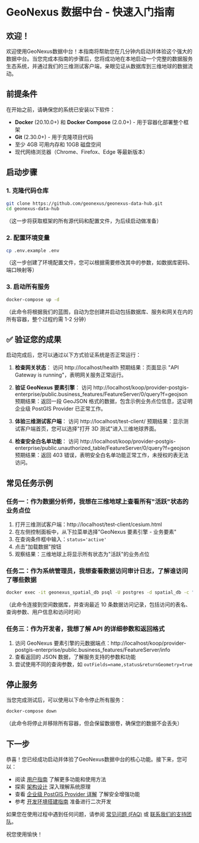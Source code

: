 # GeoNexus 数据中台 - 快速入门指南

## 欢迎！

欢迎使用GeoNexus数据中台！本指南将帮助您在几分钟内启动并体验这个强大的数据中台。当您完成本指南的步骤后，您将成功地在本地启动一个完整的数据服务生态系统，并通过我们的三维测试客户端，亲眼见证从数据库到三维地球的数据流动。

## 前提条件

在开始之前，请确保您的系统已安装以下软件：

- **Docker** (20.10.0+) 和 **Docker Compose** (2.0.0+) - 用于容器化部署整个框架
- **Git** (2.30.0+) - 用于克隆项目代码
- 至少 4GB 可用内存和 10GB 磁盘空间
- 现代网络浏览器（Chrome、Firefox、Edge 等最新版本）

## 启动步骤

### 1. 克隆代码仓库

```bash
git clone https://github.com/geonexus/geonexus-data-hub.git
cd geonexus-data-hub
```
（这一步将获取框架的所有源代码和配置文件，为后续启动做准备）

### 2. 配置环境变量

```bash
cp .env.example .env
```
（这一步创建了环境配置文件，您可以根据需要修改其中的参数，如数据库密码、端口映射等）

### 3. 启动所有服务

```bash
docker-compose up -d
```
（此命令将根据我们的蓝图，自动为您创建并启动包括数据库、服务和网关在内的所有容器，整个过程约需 1-2 分钟）

## ✅ 验证您的成果

启动完成后，您可以通过以下方式验证系统是否正常运行：

1. **检查网关状态**：
   访问 http://localhost/health
   预期结果：页面显示 "API Gateway is running"，表明网关服务正常运行。

2. **验证 GeoNexus 要素引擎**：
   访问 http://localhost/koop/provider-postgis-enterprise/public.business_features/FeatureServer/0/query?f=geojson
   预期结果：返回一段 GeoJSON 格式的数据，包含示例业务点位信息，这证明企业级 PostGIS Provider 已正常工作。

3. **体验三维测试客户端**：
   访问 http://localhost/test-client/
   预期结果：显示测试客户端首页，您可以选择"打开 3D 测试"进入三维地球界面。

4. **检查安全白名单功能**：
   访问 http://localhost/koop/provider-postgis-enterprise/public.unauthorized_table/FeatureServer/0/query?f=geojson
   预期结果：返回 403 错误，表明安全白名单功能正常工作，未授权的表无法访问。

## 常见任务示例

### 任务一：作为数据分析师，我想在三维地球上查看所有"活跃"状态的业务点位

1. 打开三维测试客户端：http://localhost/test-client/cesium.html
2. 在左侧控制面板中，从下拉菜单选择"GeoNexus 要素引擎 - 业务要素"
3. 在查询条件框中输入：`status='active'`
4. 点击"加载数据"按钮
5. 观察结果：三维地球上将显示所有状态为"活跃"的业务点位

### 任务二：作为系统管理员，我想查看数据访问审计日志，了解谁访问了哪些数据

```bash
docker exec -it geonexus_spatial_db psql -U postgres -d spatial_db -c "SELECT * FROM public.data_access_logs ORDER BY access_time DESC LIMIT 10;"
```
（此命令连接到空间数据库，并查询最近 10 条数据访问记录，包括访问的表名、查询参数、用户信息和访问时间）

### 任务三：作为开发者，我想了解 API 的详细参数和返回格式

1. 访问 GeoNexus 要素引擎的元数据端点：http://localhost/koop/provider-postgis-enterprise/public.business_features/FeatureServer/info
2. 查看返回的 JSON 数据，了解服务支持的参数和功能
3. 尝试使用不同的查询参数，如 `outFields=name,status&returnGeometry=true`

## 停止服务

当您完成测试后，可以使用以下命令停止所有服务：

```bash
docker-compose down
```
（此命令将停止并移除所有容器，但会保留数据卷，确保您的数据不会丢失）

## 下一步

恭喜！您已经成功启动并体验了GeoNexus数据中台的核心功能。接下来，您可以：

- 阅读 [用户指南](02_user_guide.md) 了解更多功能和使用方法
- 探索 [架构设计](architecture/01_overall_architecture.md) 深入理解系统原理
- 查看 [企业级 PostGIS Provider 详解](architecture/02_enterprise_postgis_provider.md) 了解安全增强功能
- 参考 [开发环境搭建指南](development/01_setup_guide.md) 准备进行二次开发

如果您在使用过程中遇到任何问题，请参阅 [常见问题 (FAQ)](03_faq.md) 或 [联系我们的支持团队](04_support.md)。

祝您使用愉快！
